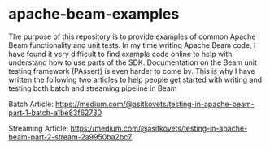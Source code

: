 # apache-beam-examples

The purpose of this repository is to provide examples of common Apache Beam functionality and unit tests. In my time
writing Apache Beam code, I have found it very difficult to find example code online to help with understand how to use
parts of the SDK. Documentation on the Beam unit testing framework (PAssert) is even harder to come by. This is why I have written the
following two articles to help people get started with writing and testing both batch and streaming pipeline in Beam

Batch Article:
https://medium.com/@asitkovets/testing-in-apache-beam-part-1-batch-a1be83f62730

Streaming Article:
https://medium.com/@asitkovets/testing-in-apache-beam-part-2-stream-2a9950ba2bc7

